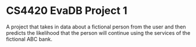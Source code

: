 # CS4420 EvaDB Project 1

A project that takes in data about a fictional person from the user and then predicts the likelihood that the person will continue using the services of the fictional ABC bank.
